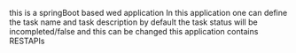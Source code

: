 this is a springBoot based wed application 
In this application one can define the task name and task description
by default the task status will be incompleted/false and this can be changed
this application contains RESTAPIs 

